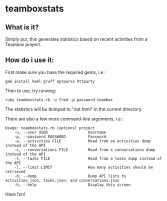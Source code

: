 # teamboxstats

## What is it?

Simply put, this generates statistics based on recent activities from a Teambox project. 

## How do i use it:

First make sure you have the required gems, i.e.:

    gem install haml gruff optparse httparty

Then to use, try running:

    ruby teamboxstats.rb -u fred -p password teambox

The statistics will be dumped to "out.html" in the current directory.

There are also a few more command-line arguments, i.e.:

    Usage: teamboxstats.rb [options] project
        -u, --user USER                  Username
        -p, --password PASSWORD          Password
        -a, --activities FILE            Read from an activities dump instead of the API
        -c, --conversations FILE         Read from a conversations dump instead of the API
        -t, --tasks FILE                 Read from a tasks dump instead of the API
        -l, --limit LIMIT                How many activities should be retrieved
        -d, --dump                       Dump API lists to activities.json, tasks.json, and conversations.json
        -h, --help                       Display this screen

Have fun!
